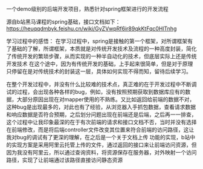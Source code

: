 一个demo级别的后端开发项目，熟悉针对spring框架进行的开发流程

源自b站黑马课程的spring基础，接口文档如下：https://heuqqdmbyk.feishu.cn/wiki/GyZVwpRf6ir89qkKtFqc0HlTnhg

学习过程中的感悟：
    在学习过程中，spring是接触的第一个框架，对所谓框架有了基础的了解，所谓框架，本质就是对传统开发技术及流程的一种高度封装，简化了传统开发的繁琐步骤，从而实现的一种半自动化的技术，但底层实际上还是传统开发技术
    在这个途中，因为有传统开发的基础，上手起来很简单，但是对于原理只停留在是对传统技术的封装这一层，具体如何实现不得而知，留待后续学习。

在整个开发过程中，并没有什么比较难的技术点，真正难的在于开发过程中不断调试的过程，会出现各种各样的bug，例如，没有按照预期获取到数据库应有的数据，大部分原因出现在对mapper使用的不熟练。又比如返回给前端的数据不对，这种bug是出现最多的，对此也有了经验，从浏览器入手抓包数据，查看请求数据和响应数据是否符合预期，之后划分问题出现在前端还是后端，之后再一一排查，这个过程中让我印象最深的在于有次前端的请求和接口文档不否，当时并没有选择在前端修改，而是将后端controller文件改变其位置来符合前端的访问路径，这让我对bug的调试有了更深的理解，在之后是一个关于文档上传
功能的实现，b站中的实现方案是采用阿里云托管上传的文件，通过返回的接口来让前端访问资源，但因为我没有阿里云，所以通过查询资料，将资源保存在服务器，对外映射一个访问路径，实现了让前端通过该路径直接访问静态资源
